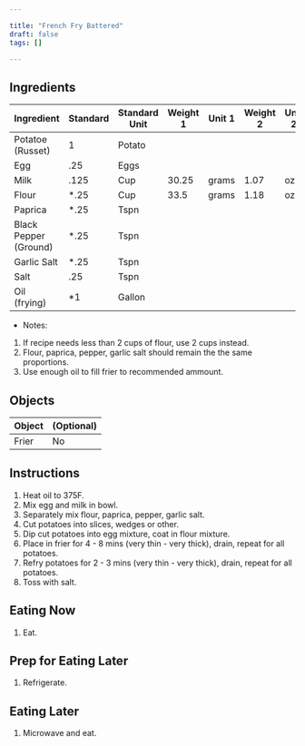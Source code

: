 ```yaml
---

title: "French Fry Battered"
draft: false
tags: []

---
```

## Ingredients

|      Ingredient         | Standard | Standard Unit | Weight 1 | Unit 1 | Weight 2 | Unit 2 |
|      ----------         | -------- | ------------- | -------- | ------ | -------- | ------ |
| Potatoe (Russet)        | 1        | Potato        |          |        |          |        |
| Egg                     | .25      | Eggs          |          |        |          |        |
| Milk                    | .125     | Cup           | 30.25    | grams  | 1.07     | oz     |
| Flour                   | *.25     | Cup           | 33.5     | grams  | 1.18     | oz     |
| Paprica                 | *.25     | Tspn          |          |        |          |        |
| Black Pepper (Ground)   | *.25     | Tspn          |          |        |          |        |
| Garlic Salt             | *.25     | Tspn          |          |        |          |        |
| Salt                    | .25      | Tspn          |          |        |          |        |
| Oil (frying)            | *1       | Gallon        |          |        |          |        |

* Notes:
1. If recipe needs less than 2 cups of flour, use 2 cups instead.
2. Flour, paprica, pepper, garlic salt should remain the the same proportions.
3. Use enough oil to fill frier to recommended ammount.

## Objects

|        Object        | (Optional) |
|        ------        | ---------- |
| Frier                | No         |

## Instructions

1. Heat oil to 375F.
2. Mix egg and milk in bowl.
3. Separately mix flour, paprica, pepper, garlic salt.
4. Cut potatoes into slices, wedges or other.
5. Dip cut potatoes into egg mixture, coat in flour mixture.
6. Place in frier for 4 - 8 mins (very thin - very thick), drain, repeat for all potatoes.
7. Refry potatoes for 2 - 3 mins (very thin - very thick), drain, repeat for all potatoes.
8. Toss with salt.

## Eating Now

1. Eat.

## Prep for Eating Later

1. Refrigerate.

## Eating Later

1. Microwave and eat.
